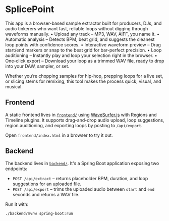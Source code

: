 # SplicePoint
This app is a browser-based sample extractor built for producers, DJs, and audio tinkerers who want fast, reliable loops without digging through waveforms manually.
        •       Upload any track – MP3, WAV, AIFF, you name it.
        •       Automatic analysis – Detects BPM, beat grid, and suggests the cleanest loop points with confidence scores.
        •       Interactive waveform preview – Drag start/end markers or snap to the beat grid for bar-perfect precision.
        •       Loop auditioning – Instantly play and loop your selection right in the browser.
        •       One-click export – Download your loop as a trimmed WAV file, ready to drop into your DAW, sampler, or set.

Whether you’re chopping samples for hip-hop, prepping loops for a live set, or slicing stems for remixing, this tool makes the process quick, visual, and musical.

## Frontend

A static frontend lives in [`frontend/`](frontend/) using [WaveSurfer.js](https://wavesurfer-js.org/) with Regions and Timeline plugins. It supports drag-and-drop audio upload, loop suggestions, region auditioning, and exporting loops by posting to `/api/export`.

Open `frontend/index.html` in a browser to try it out.

## Backend

The backend lives in [`backend/`](backend/). It's a Spring Boot application exposing two endpoints:

- `POST /api/extract` – returns placeholder BPM, duration, and loop suggestions for an uploaded file.
- `POST /api/export` – trims the uploaded audio between `start` and `end` seconds and returns a WAV file.

Run it with:

```
./backend/mvnw spring-boot:run
```
